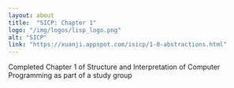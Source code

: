 ```yaml
---
layout: about
title:  "SICP: Chapter 1"
logo: "/img/logos/lisp_logo.png"
alt: "SICP"
link: "https://xuanji.appspot.com/isicp/1-0-abstractions.html"
---
```


Completed Chapter 1 of Structure and Interpretation of Computer Programming as part of a study group
